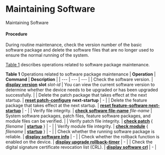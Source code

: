 Maintaining Software
====================

Maintaining Software

#### Procedure

During routine maintenance, check the version number of the basic software package and delete the software files that are no longer used to ensure the normal running of the system.

[Table 1](#EN-US_TASK_0000001512690098__table141227425571) describes operations related to software package maintenance.

**Table 1** Operations related to software package maintenance
| **Operation** | **Command** | **Description** |
| --- | --- | --- |
| Check the software version. | [**display version**](cmdqueryname=display+version) **slot** *slot-id* | You can view the current software version to determine whether the device needs to be upgraded or has been upgraded successfully. |
| Delete the patch package that takes effect at the next startup. | [**reset patch-configure**](cmdqueryname=reset+patch-configure) **next-startup** | - |
| Delete the feature package that takes effect at the next startup. | [**reset feature-software next-startup**](cmdqueryname=reset+feature-software+next-startup) | - |
| Verify file integrity. | [**check software file-name**](cmdqueryname=check+software+file-name) *file-name* | System software packages, patch files, feature software packages, and module files can be verified. |
| Verify patch file integrity. | [**check patch**](cmdqueryname=check+patch) { *filename* | [**startup**](cmdqueryname=startup) } | - |
| Verify module file integrity. | [**check module**](cmdqueryname=check+module) { *filename* | [**startup**](cmdqueryname=startup) } | - |
| Check whether the running software package is reliable. | [**display software info**](cmdqueryname=display+software+info) | - |
| Check whether the rollback function is enabled on the device. | [**display upgrade rollback-timer**](cmdqueryname=display+upgrade+rollback-timer) | - |
| Check the digital signature certificate revocation list (CRL). | [**display software crl**](cmdqueryname=display+software+crl) | - |